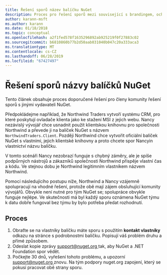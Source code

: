 ```yaml
---
title: Řešení sporů název balíčku NuGet
description: Proces pro řešení sporů mezi související s brandingem, ochranných známek a jiných situacích konflikt Vydavatel balíčku NuGet.
author: karann-msft
ms.author: karann
ms.date: 01/18/2018
ms.topic: conceptual
ms.openlocfilehash: a2f1fed578f1635296892ab925219f0f27883c02
ms.sourcegitcommit: b6810860b77b2d50aab031040b047c20a333aca3
ms.translationtype: MT
ms.contentlocale: cs-CZ
ms.lasthandoff: 06/28/2019
ms.locfileid: "67427497"
---
```

# <a name="resolving-disputes-over-nuget-package-names"></a>Řešení sporů názvy balíčků NuGet

Tento článek obsahuje proces doporučené řešení pro členy komunity řešení sporů s jinými vydavateli NuGet.

Předpokládejme například, že Northwind Traders vytvoří systému CRM, pro které poskytují ovladače klienta jako ke stažení MSI z jejich webu. Nancy nezávislý vývojář chce usnadnit použít klientskou knihovnu pro společnosti Northwind a převede ji na balíček NuGet s názvem `NorthwindTraders.Client`. Později Northwind chce vytvořit oficiální balíček NuGet s vlastními, jejich klientské knihovny a proto chcete spor Nancyin vlastnictví názvu balíčku.

V tomto scénáři Nancy nezobrazí funguje s chybný záměry, ale je spíše podpůrných nástrojů a zákazníků společnosti Northwind přispěje vlastní čas a kódu. Ve stejnou dobu je Northwind legitimním vlastníkem názvem Northwind.

Pomocí následujícího postupu níže, Northwind a Nancy vzájemně spolupracují na vhodné řešení, protože obě mají zájem obsluhující komunity vývojářů. Obvykle není nutné pro tým NuGet se; spolupráce obvykle funguje nejlépe. Ve skutečnosti má byl každý sporu oznámena NuGet týmu k datu dobře fungoval bez týmu by bylo potřeba předat rozhodnutí.

## <a name="process"></a>Proces

1. Obraťte se na vlastníky balíčku máte sporu s použitím **kontakt vlastníky** odkazu na stránce s podrobnostmi balíčku. Popisují váš problém druhu a přímé způsobem.
2. Odeslat kopie zprávy [ support@nuget.org ](mailto:support@nuget.org) tak, aby NuGet a .NET Foundation spor vědět.
3. Počkejte 30 dnů, vyřešení tohoto problému, a upozorní [ support@nuget.org ](mailto:support@nuget.org) znovu. Na tým podpory nuget.org zapojení, který se pokusí pracovat obě strany sporu.
